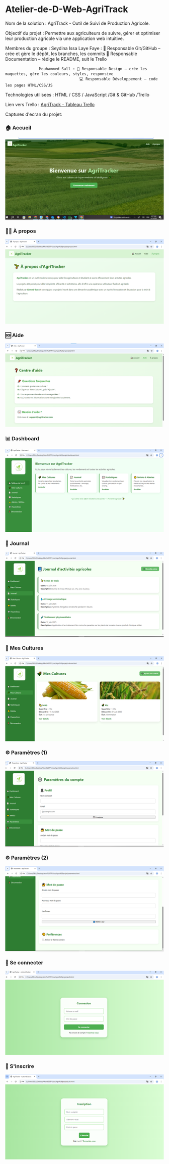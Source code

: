 # Atelier-de-D-Web-AgriTrack
Nom de la solution : AgriTrack - Outil de Suivi de Production Agricole.

Objectif du projet : Permettre aux agriculteurs de suivre, gérer et optimiser leur production agricole via une application web intuitive.

Membres du groupe :
                    Seydina Issa Laye Faye : 🔁 Responsable Git/GitHub – crée et gère le dépôt, les branches, les commits
                                             📝 Responsable Documentation – rédige le README, suit le Trello
                                             
                   Mouhammed Sall : 🎨 Responsable Design – crée les maquettes, gère les couleurs, styles, responsive
                                     💻 Responsable Développement – code les pages HTML/CSS/JS
                                     
Technologies utilisees : HTML / CSS / JavaScript
                         /Git & GitHub
                         /Trello

                         
Lien vers Trello : [AgriTrack - Tableau Trello](https://trello.com/b/VLvgZBSY/agritrack-agricultural-production-tracking)

Captures d'ecran du projet:
### 🏠 Accueil
![Accueil](./images/Capture_Accueil.png)

### 🙋‍♂️ À propos
![A propos](./images/Capture_A_propos.png)

### 🆘 Aide
![Aide](./images/Capture_Aide.png)

### 📊 Dashboard
![Dashboard](./images/Capture_Dashboard.png)

### 📘 Journal
![Journal](./images/Capture_Journal.png)

### 🌾 Mes Cultures
![Mes cultures](./images/Capture_mes_cultures.png)

### ⚙️ Paramètres (1)
![Paramètres 1](./images/Capture_Parametres_1.png)

### ⚙️ Paramètres (2)
![Paramètres 2](./images/Capture_Parametres_2.png)

### 🔐 Se connecter
![Se connecter](./images/Capture_se_connecter.png)

### 📝 S'inscrire
![S'inscrire](./images/Capture_s_inscrire.png)
